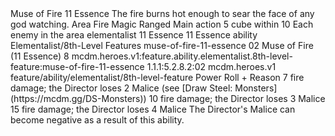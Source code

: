 <ability>
  <name>Muse of Fire</name>
  <cost>11 Essence</cost>
  <flavor>The fire burns hot enough to sear the face of any god watching.</flavor>
  <keywords>
    <keyword>Area</keyword>
    <keyword>Fire</keyword>
    <keyword>Magic</keyword>
    <keyword>Ranged</keyword>
  </keywords>
  <type>Main action</type>
  <distance>5 cube within 10</distance>
  <target>Each enemy in the area</target>
  <metadata>
    <class>elementalist</class>
    <cost>11 Essence</cost>
    <cost_amount>11</cost_amount>
    <cost_resource>Essence</cost_resource>
    <feature_type>ability</feature_type>
    <file_dpath>Elementalist/8th-Level Features</file_dpath>
    <item_id>muse-of-fire-11-essence</item_id>
    <item_index>02</item_index>
    <item_name>Muse of Fire (11 Essence)</item_name>
    <level>8</level>
    <scc>mcdm.heroes.v1:feature.ability.elementalist.8th-level-feature:muse-of-fire-11-essence</scc>
    <scdc>1.1.1:5.2.8.2:02</scdc>
    <source>mcdm.heroes.v1</source>
    <type>feature/ability/elementalist/8th-level-feature</type>
  </metadata>
  <effects>
    <effect type="roll">
      <roll>Power Roll + Reason</roll>
      <t1>7 fire damage; the Director loses 2 Malice (see [Draw Steel: Monsters](https://mcdm.gg/DS-Monsters))</t1>
      <t2>10 fire damage; the Director loses 3 Malice</t2>
      <t3>15 fire damage; the Director loses 4 Malice</t3>
    </effect>
    <effect type="mundane">The Director&apos;s Malice can become negative as a result of this ability.</effect>
  </effects>
</ability>
